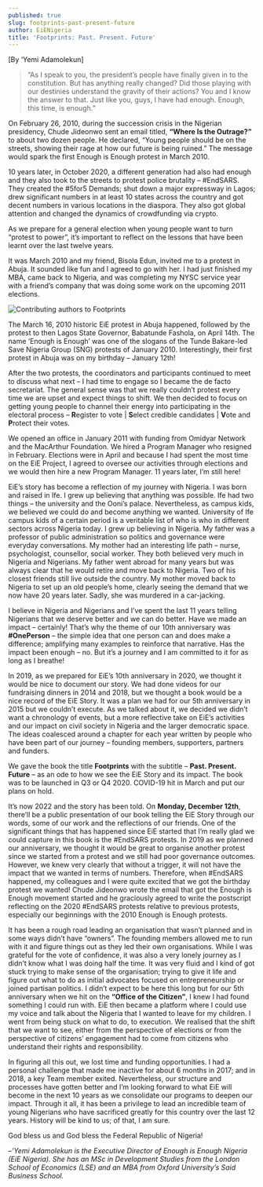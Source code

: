 ```yaml
---
published: true
slug: footprints-past-present-future
author: EiENigeria
title: 'Footprints: Past. Present. Future'
---
```

[By ‘Yemi Adamolekun]

 

> “As I speak to you, the president’s people have finally given in to the constitution. But has anything really changed? Did those playing with our destinies understand the gravity of their actions? You and I know the answer to that. Just like you, guys, I have had enough. Enough, this time, is enough.”

On February 26, 2010, during the succession crisis in the Nigerian presidency, Chude Jideonwo sent an email titled, **“Where Is the Outrage?”** to about two dozen people. He declared, “Young people should be on the streets, showing their rage at how our future is being ruined.” The message would spark the first Enough is Enough protest in March 2010.

10 years later, in October 2020, a different generation had also had enough and they also took to the streets to protest police brutality – #EndSARS. They created the #5for5 Demands; shut down a major expressway in Lagos; drew significant numbers in at least 10 states across the country and got decent numbers in various locations in the diaspora. They also got global attention and changed the dynamics of crowdfunding via crypto.

As we prepare for a general election when young people want to turn “protest to power”, it’s important to reflect on the lessons that have been learnt over the last twelve years.

It was March 2010 and my friend, Bisola Edun, invited me to a protest in Abuja. It sounded like fun and I agreed to go with her. I had just finished my MBA, came back to Nigeria, and was completing my NYSC service year with a friend’s company that was doing some work on the upcoming 2011 elections.

 
![Contributing authors to Footprints]({{site.baseurl}}/media/prose-images/Article_Banner_Footprints_v2.png)



The March 16, 2010 historic EiE protest in Abuja happened, followed by the protest to then Lagos State Governor, Babatunde Fashola, on April 14th. The name ‘Enough is Enough’ was one of the slogans of the Tunde Bakare-led Save Nigeria Group (SNG) protests of January 2010. Interestingly, their first protest in Abuja was on my birthday – January 12th!

After the two protests, the coordinators and participants continued to meet to discuss what next – I had time to engage so I became the de facto secretariat. The general sense was that we really couldn’t protest every time we are upset and expect things to shift. We then decided to focus on getting young people to channel their energy into participating in the electoral process – **R**egister to vote | **S**elect credible candidates | **V**ote and **P**rotect their votes.

We opened an office in January 2011 with funding from Omidyar Network and the MacArthur Foundation. We hired a Program Manager who resigned in February. Elections were in April and because I had spent the most time on the EiE Project, I agreed to oversee our activities through elections and we would then hire a new Program Manager. 11 years later, I’m still here!

EiE’s story has become a reflection of my journey with Nigeria. I was born and raised in Ife. I grew up believing that anything was possible. Ife had two things – the university and the Ooni’s palace. Nevertheless, as campus kids, we believed we could do and become anything we wanted. University of Ife campus kids of a certain period is a veritable list of who is who in different sectors across Nigeria today. I grew up believing in Nigeria. My father was a professor of public administration so politics and governance were everyday conversations. My mother had an interesting life path – nurse, psychologist, counsellor, social worker. They both believed very much in Nigeria and Nigerians. My father went abroad for many years but was always clear that he would retire and move back to Nigeria. Two of his closest friends still live outside the country. My mother moved back to Nigeria to set up an old people’s home, clearly seeing the demand that we now have 20 years later. Sadly, she was murdered in a car-jacking.

I believe in Nigeria and Nigerians and I’ve spent the last 11 years telling Nigerians that we deserve better and we can do better. Have we made an impact – certainly! That’s why the theme of our 10th anniversary was **#OnePerson** – the simple idea that one person can and does make a difference; amplifying many examples to reinforce that narrative. Has the impact been enough – no. But it’s a journey and I am committed to it for as long as I breathe!

In 2019, as we prepared for EiE’s 10th anniversary in 2020, we thought it would be nice to document our story. We had done videos for our fundraising dinners in 2014 and 2018, but we thought a book would be a nice record of the EiE Story. It was a plan we had for our 5th anniversary in 2015 but we couldn’t execute. As we talked about it, we decided we didn’t want a chronology of events, but a more reflective take on EiE’s activities and our impact on civil society in Nigeria and the larger democratic space. The ideas coalesced around a chapter for each year written by people who have been part of our journey – founding members, supporters, partners and funders.

We gave the book the title **Footprints** with the subtitle – **Past. Present. Future** – as an ode to how we see the EiE Story and its impact. The book was to be launched in Q3 or Q4 2020. COVID-19 hit in March and put our plans on hold.

It’s now 2022 and the story has been told. On **Monday, December 12th**, there’ll be a public presentation of our book telling the EiE Story through our words, some of our work and the reflections of our friends. One of the significant things that has happened since EiE started that I’m really glad we could capture in this book is the #EndSARS protests. In 2019 as we planned our anniversary, we thought it would be great to organise another protest since we started from a protest and we still had poor governance outcomes. However, we knew very clearly that without a trigger, it will not have the impact that we wanted in terms of numbers. Therefore, when #EndSARS happened, my colleagues and I were quite excited that we got the birthday protest we wanted! Chude Jideonwo wrote the email that got the Enough is Enough movement started and he graciously agreed to write the postscript reflecting on the 2020 #EndSARS protests relative to previous protests, especially our beginnings with the 2010 Enough is Enough protests.

It has been a rough road leading an organisation that wasn’t planned and in some ways didn’t have “owners”. The founding members allowed me to run with it and figure things out as they led their own organisations. While I was grateful for the vote of confidence, it was also a very lonely journey as I didn’t know what I was doing half the time. It was very fluid and I kind of got stuck trying to make sense of the organisation; trying to give it life and figure out what to do as initial advocates focused on entrepreneurship or joined partisan politics. I didn’t expect to be here this long but for our 5th anniversary when we hit on the **“Office of the Citizen”**, I knew I had found something I could run with. EiE then became a platform where I could use my voice and talk about the Nigeria that I wanted to leave for my children. I went from being stuck on what to do, to execution. We realised that the shift that we want to see, either from the perspective of elections or from the perspective of citizens’ engagement had to come from citizens who understand their rights and responsibility.

In figuring all this out, we lost time and funding opportunities. I had a personal challenge that made me inactive for about 6 months in 2017; and in 2018, a key Team member exited. Nevertheless, our structure and processes have gotten better and I’m looking forward to what EiE will become in the next 10 years as we consolidate our programs to deepen our impact. Through it all, it has been a privilege to lead an incredible team of young Nigerians who have sacrificed greatly for this country over the last 12 years. History will be kind to us; of that, I am sure.

God bless us and God bless the Federal Republic of Nigeria!

 



 –_‘Yemi Adamolekun is the Executive Director of Enough is Enough Nigeria (EiE Nigeria). She has an MSc in Development Studies from the London School of Economics (LSE) and an MBA from Oxford University’s Said Business School._